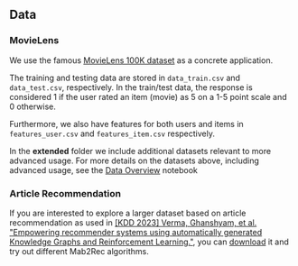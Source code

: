 ## Data

### MovieLens 

We use the famous [MovieLens 100K dataset](https://grouplens.org/datasets/movielens/100k/) as a concrete application.

The training and testing data are stored in `data_train.csv` and `data_test.csv`, respectively. In the train/test data, the response is considered 1 if the user rated an item (movie) as 5 on a 1-5 point scale and 0 otherwise.

Furthermore, we also have features for both users and items in `features_user.csv` and `features_item.csv` respectively.

In the **extended** folder we include additional datasets relevant to more advanced usage. For more details on the datasets above, including advanced usage, see the [Data Overview](https://github.com/fidelity/mab2rec/blob/main/notebooks/1_data_overview.ipynb) notebook

### Article Recommendation 

If you are interested to explore a larger dataset based on article recommendation as used in [[KDD 2023] Verma, Ghanshyam, et al. "Empowering recommender systems using automatically generated Knowledge Graphs and Reinforcement Learning."](https://arxiv.org/abs/2307.04996), you can [download](https://github.com/fidelity/mab2rec/releases/download/1.2.1/data.zip) it and try out different Mab2Rec algorithms.
